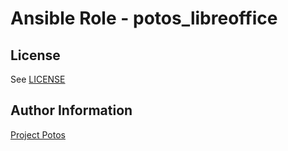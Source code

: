 
# Ansible Role - potos_libreoffice

## License

See [LICENSE](./LICENSE)

## Author Information

[Project Potos](https://github.com/projectpotos)
